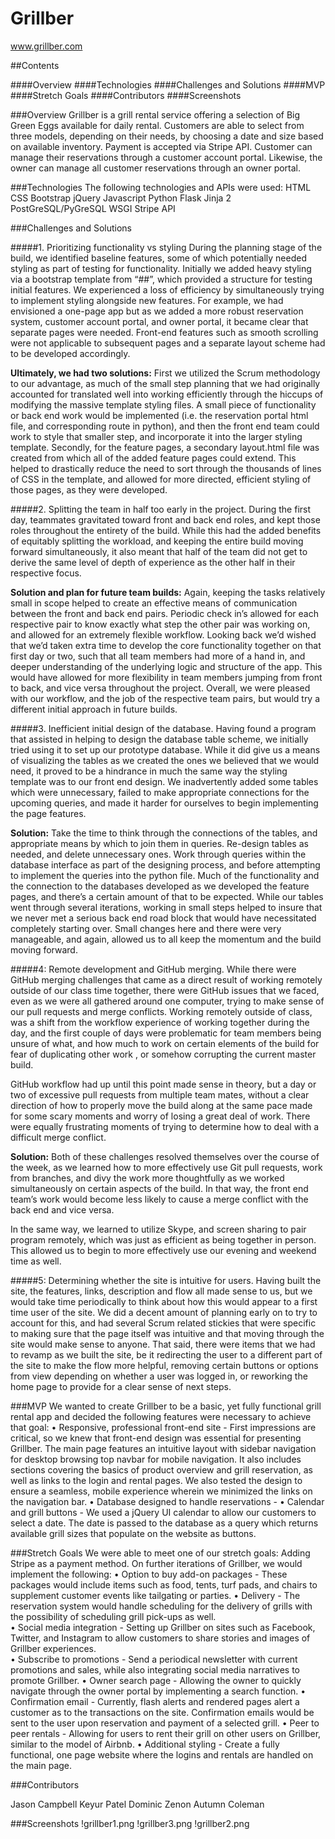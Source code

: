 # Grillber  

www.grillber.com

##Contents

####Overview 
####Technologies
####Challenges and Solutions 
####MVP 
####Stretch Goals
####Contributors 
####Screenshots

###Overview 
Grillber is a grill rental service offering a selection of Big Green Eggs available for daily rental.  Customers are able to select from three models, depending on their needs, by choosing a date and size based on available inventory.  Payment is accepted via Stripe API.  Customer can manage their reservations through a customer account portal.  Likewise, the owner can manage all customer reservations through an owner portal.

###Technologies 
The following technologies and APIs were used:
HTML
CSS
Bootstrap
jQuery
Javascript
Python 
Flask
Jinja 2
PostGreSQL/PyGreSQL
WSGI
Stripe API

###Challenges and Solutions
 
#####1. Prioritizing functionality vs styling
During the planning stage of the build, we identified baseline features, some of which potentially needed styling as part of testing for functionality.  Initially we added heavy styling via a bootstrap template from “##”, which provided a structure for testing initial features.  We experienced a loss of efficiency by simultaneously trying to implement styling alongside new features.  For example, we had envisioned a one-page app but as we added a more robust reservation system, customer account portal, and owner portal, it became clear that separate pages were needed.  Front-end features such as smooth scrolling were not applicable to subsequent pages and a separate layout scheme had to be developed accordingly. 
 
**Ultimately, we had two solutions:**  First we utilized the Scrum methodology to our advantage, as much of the small step planning that we had originally accounted for translated well into working efficiently through the hiccups of modifying the massive template styling files.  A small piece of functionality or back end work would be implemented (i.e. the reservation portal html file, and corresponding route in python), and then the front end team could work to style that smaller step, and incorporate it into the larger styling template.  Secondly, for the feature pages, a secondary layout.html file was created from which all of the added feature pages could extend.  This helped to drastically reduce the need to sort through the thousands of lines of CSS in the template, and allowed for more directed, efficient styling of those pages, as they were developed.
 
#####2. Splitting the team in half too early in the project.
During the first day, teammates gravitated toward front and back end roles, and kept those roles throughout the entirety of the build.  While this had the added benefits of equitably splitting the workload, and keeping the entire build moving forward simultaneously, it also meant that half of the team did not get to derive the same level of depth of experience as the other half in their respective focus.  
 
**Solution and plan for future team builds:**  Again, keeping the tasks relatively small in scope helped to create an effective means of communication between the front and back end pairs.  Periodic check in’s allowed for each respective pair to know exactly what step the other pair was working on, and allowed for an extremely flexible workflow.  Looking back we’d wished that we’d taken extra time to develop the core functionality together on that first day or two, such that all team members had more of a hand in, and deeper understanding of the underlying logic and structure of the app.  This would have allowed for more flexibility in team members jumping from front to back, and vice versa throughout the project.  Overall, we were pleased with our workflow, and the job of the respective team pairs, but would try a different initial approach in future builds.
 
#####3.  Inefficient initial design of the database.
Having found a program that assisted in helping to design the database table scheme, we initially tried using it to set up our prototype database.  While it did give us a means of visualizing the tables as we created the ones we believed that we would need, it proved to be a hindrance in much the same way the styling template was to our front end design.  We inadvertently added some tables which were unnecessary, failed to make appropriate connections for the upcoming queries, and made it harder for ourselves to begin implementing the page features.
 
**Solution:**  Take the time to think through the connections of the tables, and appropriate means by which to join them in queries.  Re-design tables as needed, and delete unnecessary ones.  Work through queries within the database interface as part of the designing process, and before attempting to implement the queries into the python file. Much of the functionality and the connection to the databases developed as we developed the feature pages, and there’s a certain amount of that to be expected.  While our tables went through several iterations, working in small steps helped to insure that we never met a serious back end road block that would have necessitated completely starting over.  Small changes here and there were very manageable, and again, allowed us to all keep the momentum and the build moving forward.
 
#####4: Remote development and GitHub merging.
While there were GitHub merging challenges that came as a direct result of working remotely outside of our class time together, there were GitHub issues that we faced, even as we were all gathered around one computer, trying to make sense of our pull requests and merge conflicts.  Working remotely outside of class, was a shift from the workflow experience of working together during the day, and the first couple of days were problematic for team members being unsure of what, and how much to work on certain elements of the build for fear of duplicating other work , or somehow corrupting the current master build. 
 
GitHub workflow had up until this point made sense in theory, but a day or two of excessive pull requests from multiple team mates, without a clear direction of how to properly move the build along at the same pace made for some scary moments and worry of losing a great deal of work.  There were equally frustrating moments of trying to determine how to deal with a difficult merge conflict.
 
**Solution:**  Both of these challenges resolved themselves over the course of the week, as we learned how to more effectively use Git pull requests, work from branches, and divy the work more thoughtfully as we worked simultaneously on certain aspects of the build.  In that way, the front end team’s work would become less likely to cause a merge conflict with the back end and vice versa.
 
In the same way, we learned to utilize Skype, and screen sharing to pair program remotely, which was just as efficient as being together in person.  This allowed us to begin to more effectively use our evening and weekend time as well.
 
#####5:  Determining whether the site is intuitive for users.
Having built the site, the features, links, description and flow all made sense to us, but we would take time periodically to think about how this would appear to a first time user of the site.  We did a decent amount of planning early on to try to account for this, and had several Scrum related stickies that were specific to making sure that the page itself was intuitive and that moving through the site would make sense to anyone.  That said, there were items that we had to revamp as we built the site, be it redirecting the user to a different part of the site to make the flow more helpful, removing certain buttons or options from view depending on whether a user was logged in,  or reworking the home page to provide for a clear sense of next steps.
 
 


###MVP
We wanted to create Grillber to be a basic, yet fully functional grill rental app and decided the following features were necessary to achieve that goal:
	•	Responsive, professional front-end site - First impressions are critical, so we knew that front-end design was essential for presenting Grillber.  The main page features an intuitive layout with sidebar navigation for desktop browsing top navbar for mobile navigation.  It also includes sections covering the basics of product overview and grill reservation, as well as links to the login and rental pages.  We also tested the design to ensure a seamless, mobile experience wherein we minimized the links on the navigation bar.
	•	Database designed to handle reservations - 
	•	Calendar and grill buttons - We used a jQuery UI calendar to allow our customers to select a date.  The date is passed to the database as a query which returns available grill sizes that populate on the website as buttons.  


###Stretch Goals 
We were able to meet one of our stretch goals: Adding Stripe as a payment method.  On further iterations of Grillber, we would implement the following:
	•	Option to buy add-on packages - These packages would include items such as food, tents, turf pads, and chairs to supplement customer events like tailgating or parties. 
	•	Delivery - The reservation system would handle scheduling for the delivery of grills with the possibility of scheduling grill pick-ups as well.  
	•	Social media integration - Setting up Grillber on sites such as Facebook, Twitter, and Instagram to allow customers to share stories and images of Grillber experiences.  
	•	Subscribe to promotions - Send a periodical newsletter with current promotions and sales, while also integrating social media narratives to promote Grillber.
	•	Owner search page - Allowing the owner to quickly navigate through the owner portal by implementing a search function.
	•	Confirmation email - Currently, flash alerts and rendered pages alert a customer as to the transactions on the site.  Confirmation emails would be sent to the user upon reservation and payment of a selected grill.
	•	Peer to peer rentals - Allowing for users to rent their grill on other users on Grillber, similar to the model of Airbnb.
	•	Additional styling - Create a fully functional, one page website where the logins and rentals are handled on the main page.


###Contributors 

Jason Campbell
Keyur Patel 
Dominic Zenon 
Autumn Coleman

###Screenshots
!grillber1.png
!grillber3.png
!grillber2.png

